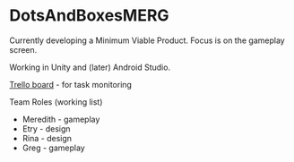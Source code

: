 # DotsAndBoxesMERG

Currently developing a Minimum Viable Product. Focus is on the gameplay screen.

Working in Unity and (later) Android Studio.

[Trello board](https://trello.com/invite/b/Lzz5KTye/e94a21dfe1b84583d4e0a9e2b971ea72/dots-boxes-game) - for task monitoring

Team Roles (working list)

- Meredith - gameplay
- Etry - design
- Rina - design
- Greg - gameplay
